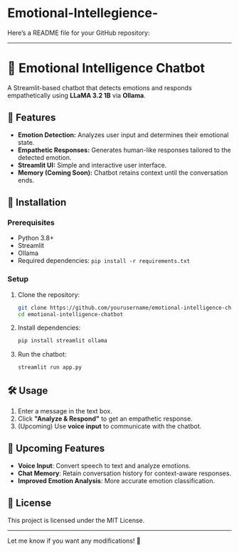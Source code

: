 # Emotional-Intellegience-

Here’s a README file for your GitHub repository:

---

# 🧠 Emotional Intelligence Chatbot

A Streamlit-based chatbot that detects emotions and responds empathetically using **LLaMA 3.2 1B** via **Ollama**.

## 🚀 Features

- **Emotion Detection:** Analyzes user input and determines their emotional state.
- **Empathetic Responses:** Generates human-like responses tailored to the detected emotion.
- **Streamlit UI:** Simple and interactive user interface.
- **Memory (Coming Soon):** Chatbot retains context until the conversation ends.

## 📌 Installation

### Prerequisites

- Python 3.8+
- Streamlit
- Ollama
- Required dependencies: `pip install -r requirements.txt`

### Setup

1. Clone the repository:

   ```bash
   git clone https://github.com/yourusername/emotional-intelligence-chatbot.git
   cd emotional-intelligence-chatbot
   ```

2. Install dependencies:

   ```bash
   pip install streamlit ollama
   ```

3. Run the chatbot:

   ```bash
   streamlit run app.py
   ```

## 🛠 Usage

1. Enter a message in the text box.
2. Click **"Analyze & Respond"** to get an empathetic response.
3. (Upcoming) Use **voice input** to communicate with the chatbot.

## 📌 Upcoming Features

- **Voice Input**: Convert speech to text and analyze emotions.
- **Chat Memory**: Retain conversation history for context-aware responses.
- **Improved Emotion Analysis**: More accurate emotion classification.

## 📝 License

This project is licensed under the MIT License.

---

Let me know if you want any modifications! 🚀
